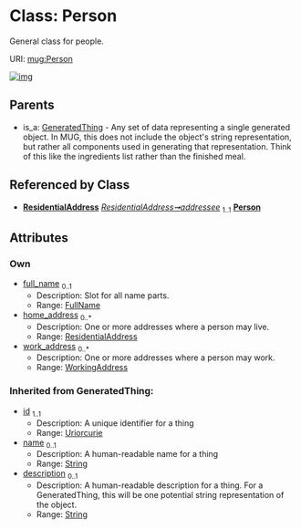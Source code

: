 
# Class: Person


General class for people.

URI: [mug:Person](https://w3id.org/caufieldjh-in-space/mug_schemas/Person)


[![img](https://yuml.me/diagram/nofunky;dir:TB/class/[WorkingAddress],[ResidentialAddress],[WorkingAddress]<work_address%200..*-%20[Person&#124;id(i):uriorcurie;name(i):string%20%3F;description(i):string%20%3F],[ResidentialAddress]<home_address%200..*-%20[Person],[FullName]<full_name%200..1-%20[Person],[ResidentialAddress]-%20addressee%201..1>[Person],[GeneratedThing]^-[Person],[GeneratedThing],[FullName])](https://yuml.me/diagram/nofunky;dir:TB/class/[WorkingAddress],[ResidentialAddress],[WorkingAddress]<work_address%200..*-%20[Person&#124;id(i):uriorcurie;name(i):string%20%3F;description(i):string%20%3F],[ResidentialAddress]<home_address%200..*-%20[Person],[FullName]<full_name%200..1-%20[Person],[ResidentialAddress]-%20addressee%201..1>[Person],[GeneratedThing]^-[Person],[GeneratedThing],[FullName])

## Parents

 *  is_a: [GeneratedThing](GeneratedThing.md) - Any set of data representing a single generated object. In MUG, this does not include the object's string representation, but rather all components used in generating that representation. Think of this like the ingredients list rather than the finished meal.

## Referenced by Class

 *  **[ResidentialAddress](ResidentialAddress.md)** *[ResidentialAddress➞addressee](ResidentialAddress_addressee.md)*  <sub>1..1</sub>  **[Person](Person.md)**

## Attributes


### Own

 * [full_name](full_name.md)  <sub>0..1</sub>
     * Description: Slot for all name parts.
     * Range: [FullName](FullName.md)
 * [home_address](home_address.md)  <sub>0..\*</sub>
     * Description: One or more addresses where a person may live.
     * Range: [ResidentialAddress](ResidentialAddress.md)
 * [work_address](work_address.md)  <sub>0..\*</sub>
     * Description: One or more addresses where a person may work.
     * Range: [WorkingAddress](WorkingAddress.md)

### Inherited from GeneratedThing:

 * [id](id.md)  <sub>1..1</sub>
     * Description: A unique identifier for a thing
     * Range: [Uriorcurie](types/Uriorcurie.md)
 * [name](name.md)  <sub>0..1</sub>
     * Description: A human-readable name for a thing
     * Range: [String](types/String.md)
 * [description](description.md)  <sub>0..1</sub>
     * Description: A human-readable description for a thing. For a GeneratedThing, this will be one potential string representation of the object.
     * Range: [String](types/String.md)
